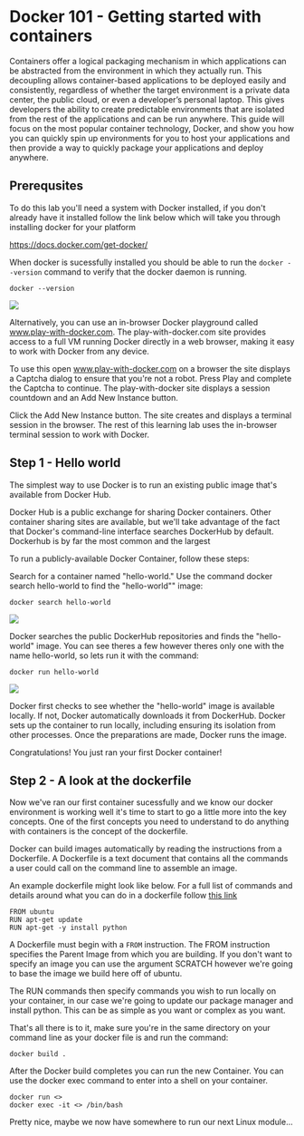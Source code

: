 # Docker 101 - Getting started with containers

Containers offer a logical packaging mechanism in which applications can be abstracted from the environment in which they actually run. This decoupling allows container-based applications to be deployed easily and consistently, regardless of whether the target environment is a private data center, the public cloud, or even a developer’s personal laptop. This gives developers the ability to create predictable environments that are isolated from the rest of the applications and can be run anywhere. This guide will focus on the most popular container technology, Docker, and show you how you can quickly spin up environments for you to host your applications and then provide a way to quickly package your applications and deploy anywhere.

## Prerequsites

To do this lab you'll need a system with Docker installed, if you don't already have it installed follow the link below which will take you through installing docker for your platform

https://docs.docker.com/get-docker/

When docker is sucessfully installed you should be able to run the ```docker --version``` command to verify that the docker daemon is running.

```
docker --version
```

![](https://github.com/sttrayno/Docker-101/blob/master/images/docker-v.gif?raw=true)


Alternatively, you can use an in-browser Docker playground called www.play-with-docker.com. The play-with-docker.com site provides access to a full VM running Docker directly in a web browser, making it easy to work with Docker from any device.

To use this open www.play-with-docker.com on a browser the site displays a Captcha dialog to ensure that you're not a robot. Press Play and complete the Captcha to continue. The play-with-docker site displays a session countdown and an Add New Instance button. 

Click the Add New Instance button. The site creates and displays a terminal session in the browser. The rest of this learning lab uses the in-browser terminal session to work with Docker.

## Step 1 - Hello world

The simplest way to use Docker is to run an existing public image that's available from Docker Hub.

Docker Hub is a public exchange for sharing Docker containers. Other container sharing sites are available, but we'll take advantage of the fact that Docker's command-line interface searches DockerHub by default. Dockerhub is by far the most common and the largest

To run a publicly-available Docker Container, follow these steps:

Search for a container named "hello-world." Use the command docker search hello-world to find the "hello-world"" image:

```
docker search hello-world
```

![](https://github.com/sttrayno/Docker-101/blob/master/images/hello-world.gif?raw=true)

Docker searches the public DockerHub repositories and finds the "hello-world" image. You can see theres a few however theres only one with the name hello-world, so lets run it with the command:

```
docker run hello-world
```

![](https://github.com/sttrayno/Docker-101/blob/master/images/run-hello-world.gif?raw=true)


Docker first checks to see whether the "hello-world" image is available locally. If not, Docker automatically downloads it from DockerHub. Docker sets up the container to run locally, including ensuring its isolation from other processes. Once the preparations are made, Docker runs the image.

Congratulations! You just ran your first Docker container!

## Step 2 -  A look at the dockerfile

Now we've ran our first container sucessfully and we know our docker environment is working well it's time to start to go a little more into the key concepts. One of the first concepts you need to understand to do anything with containers is the concept of the dockerfile.

Docker can build images automatically by reading the instructions from a Dockerfile. A Dockerfile is a text document that contains all the commands a user could call on the command line to assemble an image.

An example dockerfile might look like below. For a full list of commands and details around what you can do in a dockerfile follow [this link](https://docs.docker.com/engine/reference/builder/)

```
FROM ubuntu
RUN apt-get update 
RUN apt-get -y install python
````

A Dockerfile must begin with a `FROM` instruction. The FROM instruction specifies the Parent Image from which you are building. If you don't want to specify an image you can use the argument SCRATCH however we're going to base the image we build here off of ubuntu. 

The RUN commands then specify commands you wish to run locally on your container, in our case we're going to update our package manager and install python. This can be as simple as you want or complex as you want.

That's all there is to it, make sure you're in the same directory on your command line as your docker file is and run the command:

```
docker build .
```

After the Docker build completes you can run the new Container. You can use the docker exec command to enter into a shell on your container. 

```
docker run <> 
docker exec -it <> /bin/bash
```

Pretty nice, maybe we now have somewhere to run our next Linux module...
